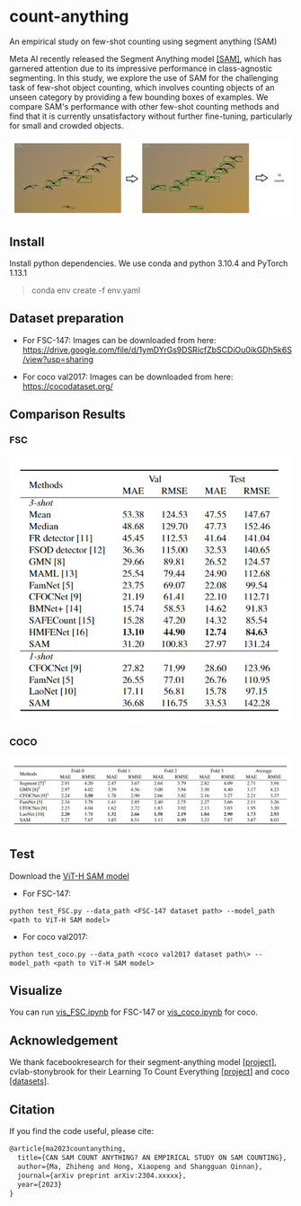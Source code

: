 # count-anything
An empirical study on few-shot counting using segment anything (SAM)

Meta AI recently released the Segment Anything model [[SAM]](https://github.com/facebookresearch/segment-anything), which has garnered attention due to its impressive performance in class-agnostic segmenting. In this study, we explore the use of SAM for the challenging task of few-shot object counting, which involves counting objects of an unseen category by providing a few bounding boxes of examples. We compare SAM's performance with other few-shot counting methods and find that it is currently unsatisfactory without further fine-tuning, particularly for small and crowded objects.

![image](example.png)
## Install
Install python dependencies. We use conda and python 3.10.4 and PyTorch 1.13.1
> conda env create -f env.yaml

## Dataset preparation
- For FSC-147:
    Images can be downloaded from here: https://drive.google.com/file/d/1ymDYrGs9DSRicfZbSCDiOu0ikGDh5k6S/view?usp=sharing

- For coco val2017:
    Images can be downloaded from here: https://cocodataset.org/
## Comparison Results

### FSC

![image](resultFSC.png)

### COCO

![image](resultcoco.png)
## Test
Download the [ViT-H SAM model](https://dl.fbaipublicfiles.com/segment_anything/sam_vit_h_4b8939.pth)

- For FSC-147:
```
python test_FSC.py --data_path <FSC-147 dataset path> --model_path <path to ViT-H SAM model>
```

- For coco val2017:
```
python test_coco.py --data_path <coco val2017 dataset path\> --model_path <path to ViT-H SAM model>
```

## Visualize
You can run [vis_FSC.ipynb](vis_FSC.ipynb) for FSC-147 or [vis_coco.ipynb](vis_coco.ipynb) for coco.

## Acknowledgement
We thank facebookresearch for their segment-anything model [[project]](https://github.com/facebookresearch/segment-anything), cvlab-stonybrook for their Learning To Count Everything [[project]](https://github.com/cvlab-stonybrook/LearningToCountEverything) and coco [[datasets]](https://cocodataset.org/).

## Citation
If you find the code useful, please cite:
```
@article{ma2023countanything,
  title={CAN SAM COUNT ANYTHING? AN EMPIRICAL STUDY ON SAM COUNTING},
  author={Ma, Zhiheng and Hong, Xiaopeng and Shangguan Qinnan},
  journal={arXiv preprint arXiv:2304.xxxxx},
  year={2023}
}
```
